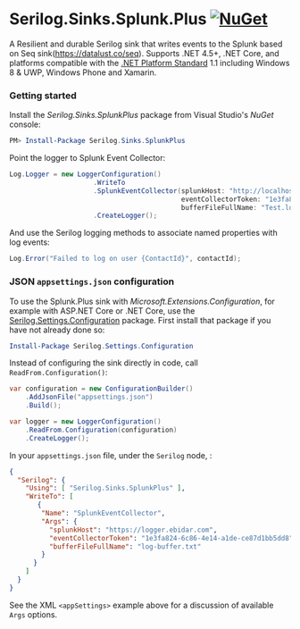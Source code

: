 # Serilog.Sinks.Splunk.Plus [![NuGet](https://img.shields.io/nuget/v/Serilog.Sinks.SplunkPlus.svg)](https://nuget.org/packages/serilog.sinks.splunkplus) 

A Resilient and durable Serilog sink that writes events to the Splunk based on Seq sink(https://datalust.co/seq). Supports .NET 4.5+, .NET Core, and platforms compatible with the [.NET Platform Standard](https://github.com/dotnet/corefx/blob/master/Documentation/architecture/net-platform-standard.md) 1.1 including Windows 8 & UWP, Windows Phone and Xamarin.

### Getting started

Install the _Serilog.Sinks.SplunkPlus_ package from Visual Studio's _NuGet_ console:

```powershell
PM> Install-Package Serilog.Sinks.SplunkPlus
```

Point the logger to Splunk Event Collector:

```csharp
Log.Logger = new LoggerConfiguration()
                     .WriteTo
                     .SplunkEventCollector(splunkHost: "http://localhost:8088",
                                           eventCollectorToken: "1e3fa824-6c86-4e14-a1de-ce87d1bb5dd8",
                                           bufferFileFullName: "Test.log")    
                     .CreateLogger();
```

And use the Serilog logging methods to associate named properties with log events:

```csharp
Log.Error("Failed to log on user {ContactId}", contactId);
```

### JSON `appsettings.json` configuration

To use the Splunk.Plus sink with _Microsoft.Extensions.Configuration_, for example with ASP.NET Core or .NET Core, use the [Serilog.Settings.Configuration](https://github.com/serilog/serilog-settings-configuration) package. First install that package if you have not already done so:

```powershell
Install-Package Serilog.Settings.Configuration
```

Instead of configuring the sink directly in code, call `ReadFrom.Configuration()`:

```csharp
var configuration = new ConfigurationBuilder()
    .AddJsonFile("appsettings.json")
    .Build();

var logger = new LoggerConfiguration()
    .ReadFrom.Configuration(configuration)
    .CreateLogger();
```

In your `appsettings.json` file, under the `Serilog` node, :

```json
{
  "Serilog": {
    "Using": [ "Serilog.Sinks.SplunkPlus" ],
    "WriteTo": [
       {
        "Name": "SplunkEventCollector",
        "Args": {
          "splunkHost": "https://logger.ebidar.com",
          "eventCollectorToken": "1e3fa824-6c86-4e14-a1de-ce87d1bb5dd8",
          "bufferFileFullName": "log-buffer.txt"
        }
      }
    ]
  }
}
```

See the XML `<appSettings>` example above for a discussion of available `Args` options.
